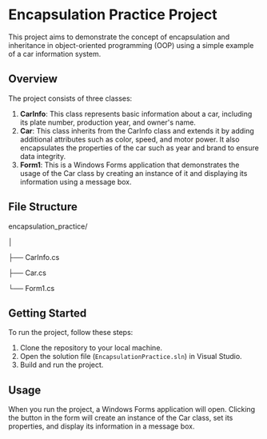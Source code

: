 # Encapsulation Practice Project

This project aims to demonstrate the concept of encapsulation and inheritance in object-oriented programming (OOP) using a simple example of a car information system.

## Overview

The project consists of three classes:

1. **CarInfo**: This class represents basic information about a car, including its plate number, production year, and owner's name.
2. **Car**: This class inherits from the CarInfo class and extends it by adding additional attributes such as color, speed, and motor power. It also encapsulates the properties of the car such as year and brand to ensure data integrity.
3. **Form1**: This is a Windows Forms application that demonstrates the usage of the Car class by creating an instance of it and displaying its information using a message box.

## File Structure

encapsulation_practice/

│

├── CarInfo.cs

├── Car.cs

└── Form1.cs


## Getting Started

To run the project, follow these steps:

1. Clone the repository to your local machine.
2. Open the solution file (`EncapsulationPractice.sln`) in Visual Studio.
3. Build and run the project.

## Usage

When you run the project, a Windows Forms application will open. Clicking the button in the form will create an instance of the Car class, set its properties, and display its information in a message box.


